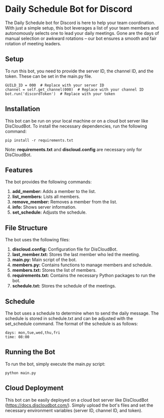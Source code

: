 
# Daily Schedule Bot for Discord


The Daily Schedule bot for Discord is here to help your team coordination. With just a simple setup, this bot leverages a list of your team members and autonomously selects one to lead your daily meetings. Gone are the days of manual selection or awkward rotations – our bot ensures a smooth and fair rotation of meeting leaders.

## Setup

To run this bot, you need to provide the server ID, the channel ID, and the token. These can be set in the main.py file.

```
GUILD_ID = 000  # Replace with your server ID
channel = self.get_channel(000)  # Replace with your channel ID
bot.run('discordToken')  # Replace with your token
```

## Installation

This bot can be run on your local machine or on a cloud bot server like DisCloudBot. To install the necessary dependencies, run the following command:

```
pip install -r requirements.txt
```

Note: **requirements.txt** and **discloud.config** are necessary only for DisCloudBot.

## Features

The bot provides the following commands:

1. **add_member:** Adds a member to the list.
2. **list_members:** Lists all members.
3. **remove_member:** Removes a member from the list.
4. **info:** Shows server information.
5. **set_schedule:** Adjusts the schedule.
   

## File Structure

The bot uses the following files:

1. **discloud.config:** Configuration file for DisCloudBot.
2. **last_member.txt:** Stores the last member who led the meeting.
3. **main.py:** Main script of the bot.
4. **members.py:** Contains functions to manage members and schedule.
5. **members.txt:** Stores the list of members.
6. **requirements.txt:** Contains the necessary Python packages to run the bot.
7. **schedule.txt:** Stores the schedule of the meetings.
   
## Schedule

The bot uses a schedule to determine when to send the daily message. The schedule is stored in schedule.txt and can be adjusted with the set_schedule command. The format of the schedule is as follows:

```
days: mon,tue,wed,thu,fri
time: 08:00
```

## Running the Bot
To run the bot, simply execute the main.py script:

```
python main.py
```
## Cloud Deployment
This bot can be easily deployed on a cloud bot server like DisCloudBot (https://docs.discloudbot.com/). Simply upload the bot's files and set the necessary environment variables (server ID, channel ID, and token).
